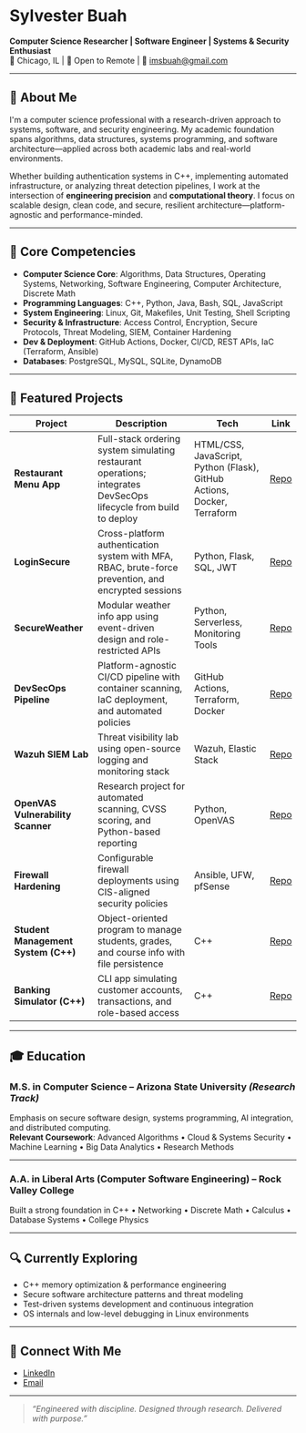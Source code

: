 # Sylvester Buah

**Computer Science Researcher | Software Engineer | Systems & Security Enthusiast**  
📍 Chicago, IL | 💼 Open to Remote | 📧 imsbuah@gmail.com

---

## 🧠 About Me

I'm a computer science professional with a research-driven approach to systems, software, and security engineering. My academic foundation spans algorithms, data structures, systems programming, and software architecture—applied across both academic labs and real-world environments.

Whether building authentication systems in C++, implementing automated infrastructure, or analyzing threat detection pipelines, I work at the intersection of **engineering precision** and **computational theory**. I focus on scalable design, clean code, and secure, resilient architecture—platform-agnostic and performance-minded.

---

## 💼 Core Competencies

- **Computer Science Core**: Algorithms, Data Structures, Operating Systems, Networking, Software Engineering, Computer Architecture, Discrete Math
- **Programming Languages**: C++, Python, Java, Bash, SQL, JavaScript
- **System Engineering**: Linux, Git, Makefiles, Unit Testing, Shell Scripting
- **Security & Infrastructure**: Access Control, Encryption, Secure Protocols, Threat Modeling, SIEM, Container Hardening
- **Dev & Deployment**: GitHub Actions, Docker, CI/CD, REST APIs, IaC (Terraform, Ansible)
- **Databases**: PostgreSQL, MySQL, SQLite, DynamoDB

---

## 🚀 Featured Projects

| Project | Description | Tech | Link |
|--------|-------------|------|------|
| **Restaurant Menu App** | Full-stack ordering system simulating restaurant operations; integrates DevSecOps lifecycle from build to deploy | HTML/CSS, JavaScript, Python (Flask), GitHub Actions, Docker, Terraform | [Repo](https://github.com/imsbuah/restaurant-menu-app) |
| **LoginSecure** | Cross-platform authentication system with MFA, RBAC, brute-force prevention, and encrypted sessions | Python, Flask, SQL, JWT | [Repo](https://github.com/imsbuah/loginsecure) |
| **SecureWeather** | Modular weather info app using event-driven design and role-restricted APIs | Python, Serverless, Monitoring Tools | [Repo](https://github.com/imsbuah/secure-weather-app) |
| **DevSecOps Pipeline** | Platform-agnostic CI/CD pipeline with container scanning, IaC deployment, and automated policies | GitHub Actions, Terraform, Docker | [Repo](https://github.com/imsbuah/devsecops-roadmap) |
| **Wazuh SIEM Lab** | Threat visibility lab using open-source logging and monitoring stack | Wazuh, Elastic Stack | [Repo](https://github.com/imsbuah/wazuh-lab) |
| **OpenVAS Vulnerability Scanner** | Research project for automated scanning, CVSS scoring, and Python-based reporting | Python, OpenVAS | [Repo](https://github.com/imsbuah/openvas-lab) |
| **Firewall Hardening** | Configurable firewall deployments using CIS-aligned security policies | Ansible, UFW, pfSense | [Repo](https://github.com/imsbuah/firewall-hardening) |
| **Student Management System (C++)** | Object-oriented program to manage students, grades, and course info with file persistence | C++ | [Repo](https://github.com/imsbuah/cpp-student-system) |
| **Banking Simulator (C++)** | CLI app simulating customer accounts, transactions, and role-based access | C++ | [Repo](https://github.com/imsbuah/cpp-banking-simulator) |

---

## 🎓 Education

### **M.S. in Computer Science** – Arizona State University *(Research Track)*  
Emphasis on secure software design, systems programming, AI integration, and distributed computing.  
**Relevant Coursework**: Advanced Algorithms • Cloud & Systems Security • Machine Learning • Big Data Analytics • Research Methods

---

### **A.A. in Liberal Arts (Computer Software Engineering)** – Rock Valley College  
Built a strong foundation in C++ • Networking • Discrete Math • Calculus • Database Systems • College Physics

---

## 🔍 Currently Exploring

- C++ memory optimization & performance engineering  
- Secure software architecture patterns and threat modeling  
- Test-driven systems development and continuous integration  
- OS internals and low-level debugging in Linux environments  

---

## 📡 Connect With Me

- [LinkedIn](https://www.linkedin.com/in/sylvester-buah-72105936a)  
- [Email](mailto:imsbuah@gmail.com)

---

> *“Engineered with discipline. Designed through research. Delivered with purpose.”*
